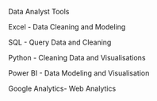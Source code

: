 Data Analyst Tools

Excel - Data Cleaning and Modeling

SQL  - Query Data and Cleaning

Python - Cleaning Data and Visualisations

Power BI -  Data Modeling and Visualisation

Google Analytics- Web Analytics
